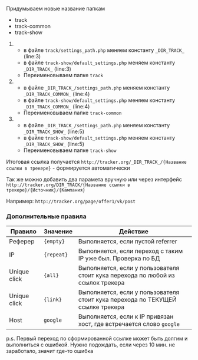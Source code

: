 Придумываем новые название папкам
- track
- track-common
- track-show
    
1.
    - в файле `track/settings_path.php` меняем константу `_DIR_TRACK_` (line:3)
    - в файле `track-show/default_settings.php` меняем константу `_DIR_TRACK_` (line:3)
    - Переименовываем папке `track`

2.
    - в файле `_DIR_TRACK_/settings_path.php` меняем константу `_DIR_TRACK_COMMON_` (line:4)
    - в файле `track-show/default_settings.php` меняем константу `_DIR_TRACK_COMMON_` (line:4)
    - Переименовываем папке `track-common`
      
3.
    - в файле `_DIR_TRACK_/settings_path.php` меняем константу `_DIR_TRACK_SHOW_` (line:5)
    - в файле `track-show/default_settings.php` меняем константу `_DIR_TRACK_SHOW_` (line:5)
    - Переименовываем папке `track-show`
    
Итоговая ссылка получается `http://tracker.org/_DIR_TRACK_/{Название ссылки в трекере}` - формируется автоматически

Так же можно добавить два парамета вручную или через интерфейс `http://tracker.org/DIR_TRACK/{Название ссылки в трекере}/{Источник}/{Кампания}`

Например: `http://tracker.org/page/offer1/vk/post`

### Дополнительные правила

| Правило  | Значение   | Действие                          |
| -------- | ---------- | --------------------------------- |
| Реферер  | `{empty}`  | Выполняется, если пустой referrer  |
| IP       | `{repeat}` | Выполняется, если переход с таким IP уже был. Проверка по БД |
| Unique click | `{all}` | Выполняется, если у пользователя стоит кука перехода по любой из ссылок трекера |
| Unique click | `{link}` | Выполняется, если у пользователя стоит кука перехода по ТЕКУЩЕЙ ссылке трекера |
| Host | `google` | Выполняется, если к IP привязан хост, где встречается слово `google`

p.s. Первый переход по сформированной ссылке может быть долгим и выполниться с ошибкой. Нужно подождать, если через 10 мин. не заработало, значит где-то ошибка
 